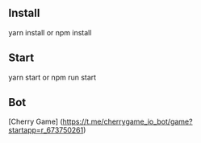 ## Install
yarn install or npm install

## Start
yarn start or npm run start

## Bot
[Cherry Game] (https://t.me/cherrygame_io_bot/game?startapp=r_673750261)
